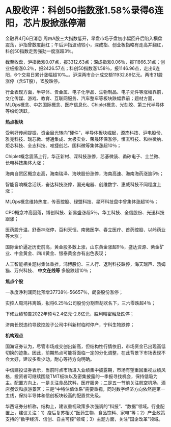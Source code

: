 # A股收评：科创50指数涨1.58%录得6连阳，芯片股掀涨停潮

金融界4月6日消息
周四A股三大指数低开，早盘市场于盘初小幅回升后陷入横盘震荡，沪指曾数度翻红；午后沪指波动较小，深成指、创业板指略有走高并翻红，科创50指数走势强劲一度涨超3％。

截至收盘，沪指微涨0.07点，报3312.63点；深成指涨0.06％，报11866.31点；创业板指涨0.2％，报2426.57点；科创50指数涨1.58％，报1146.96点，走出6连阳，6个交易日累计涨幅超10%。。沪深两市合计成交额11932.86亿元。两市31股涨停（含ST股），15股跌停。

行业表现方面，半导体、贵金属、电子化学品、生物制品、电子元件等涨幅靠前，文化传媒、游戏、教育、互联网服务、汽车整车等板块跌幅靠前；题材方面，MLOps概念、中芯国际概念、医疗信息化、Chiplet概念、光刻胶、第三代半导体等纷纷活跃。

**热点板块**

受利好传闻提振，资金目光转向“硬件”，半导体板块崛起，源杰科技、沪电股份、雅克科技、瑞芯微、博通集成、太极实业、荣晟环保涨停，恒玄科技、和林微纳、炬芯科技、全志科技、唯捷创芯、国科微等集体涨超10％；

Chiplet概念震荡上行，华正新材、深科技涨停，芯碁微装、甬矽电子、士兰微、长电科技集体大涨；

海南自贸区概念走高，海南瑞泽、海峡股份涨停，海南高速、海南海药涨逾5％；

智能音响概念活跃，奋达科技涨停，国光电器、创维数字、惠威科技不同程度上涨；

MLOps概念维持热度，传音控股、绿盟科技、星环科技盘中曾集体涨超10％；

CPO概念冲高回落，博创科技、新易盛涨超5％，华工科技、全信股份、光迅科技跟涨；

医药股升温，舒泰神涨停，百利天恒、南微医学、春立医疗、首药控股、以岭药业等大涨；

国际金价逼近历史前高，黄金股多数上涨，山东黄金涨超9％，盛达资源、紫金矿业、中金黄金、四川黄金、银泰黄金亦有出色表现；

人工智能相关题材集体重挫，鸿博股份、三人行、返利科技跌停，海天瑞声、汤姆猫、万兴科技、 **中文在线等** 多股跌超10％；

**焦点个股**

一季度净利润同比预增37738％-56657％，朗姿股份涨停；

实控人周鸿祎离婚，拟将6.25％公司股份分割至胡欢名下，三六零跌超4％；

下修业绩预告2022年预亏2.4亿元-2.8亿元，胜利精密触及跌停；

济南长悦违约导致控股子公司中科新材临时停产，宁科生物跌停；

**机构观点**

国海证券认为，尽管市场成交创出新高，但结构性行情依旧，市场资金已出现高低切换的迹象。因此，前期热点可能将面临一定的分化调整，在此背景下市场表现不会太好，建议多看少动，耐心等待方向明确。

中信建投证券表示，当前时点市场进入业绩集中披露期，市场有望重回重视业绩风格，投资者可继续围绕TMT板块以及密集披露的一季报寻找机会，保持低吸为主。配置方向上，一是关注食品饮料，医疗服务；二是五一节前关注航空机场、酒店餐饮和旅游景区；三是“中特估值体系”需要重视，同时数字经济方向依然是第一主线，保持半导体和信创板块较高的配置优先级。

华西证券分析称，结构上，建议重视政策多次强调的“科技”、“数据”领域。行业配置上，建议关注：1）疫后复苏相关“医药生物、食品饮料、家电”等；2）产业政策支持的“数字经济、信创、自主可控”领域；3）主题方面，关注“国企改革”领域。

